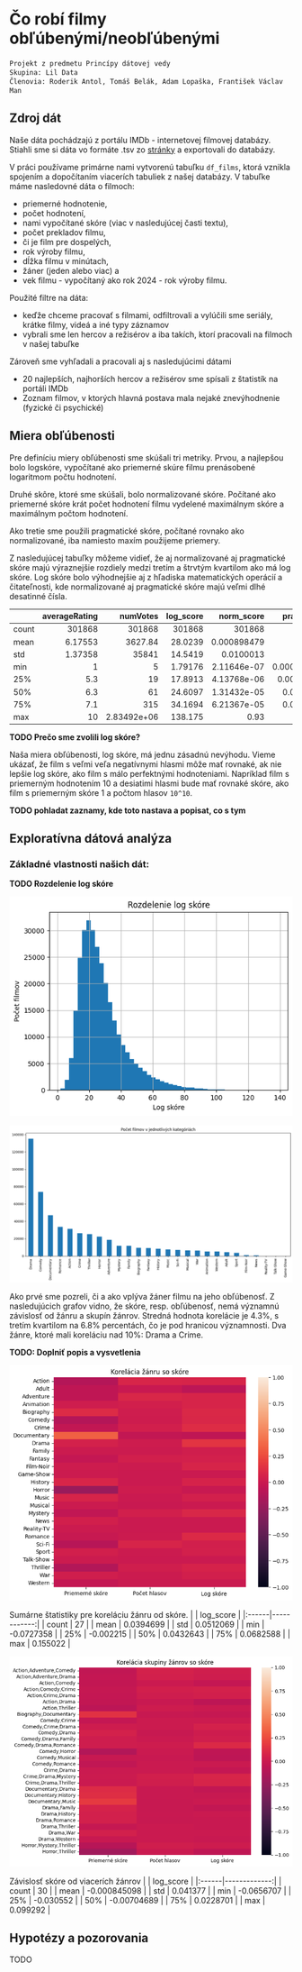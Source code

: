 # Čo robí filmy obľúbenými/neobľúbenými
```
Projekt z predmetu Princípy dátovej vedy
Skupina: Lil Data
Členovia: Roderik Antol, Tomáš Belák, Adam Lopaška, František Václav Man
```

## Zdroj dát
Naše dáta pochádzajú z portálu IMDb - internetovej filmovej databázy. Stiahli sme si dáta vo formáte .tsv zo [stránky](https://datasets.imdbws.com/) a exportovali do databázy.

V práci používame primárne nami vytvorenú tabuľku `df_films`, ktorá vznikla spojením a dopočítaním viacerích tabuliek z našej databázy. V tabuľke máme nasledovné dáta o filmoch: 
- priemerné hodnotenie, 
- počet hodnotení, 
- nami vypočítané skóre (viac v nasledujúcej časti textu),
- počet prekladov filmu, 
- či je film pre dospelých, 
- rok výroby filmu, 
- dĺžka filmu v minútach, 
- žáner (jeden alebo viac) a 
- vek filmu - vypočítaný ako rok 2024 - rok výroby filmu.

Použité filtre na dáta:
- keďže chceme pracovať s filmami, odfiltrovali a vylúčili sme seriály, krátke filmy, videá a iné typy záznamov
- vybrali sme len hercov a režisérov a iba takích, ktorí pracovali na filmoch v našej tabuľke

Zároveň sme vyhľadali a pracovali aj s nasledujúcimi dátami
- 20 najlepších, najhorších hercov a režisérov sme spísali z štatistík na portáli IMDb
- Zoznam filmov, v ktorých hlavná postava mala nejaké znevýhodnenie (fyzické či psychické)

## Miera obľúbenosti
Pre definíciu miery obľúbenosti sme skúšali tri metriky. Prvou, a najlepšou bolo logskóre, vypočítané ako priemerné skúre filmu prenásobené logaritmom počtu hodnotení. 

Druhé skôre, ktoré sme skúšali, bolo normalizované skóre. Počítané ako priemerné skóre krát počet hodnotení filmu vydelené maximálnym skóre a maximálnym počtom hodnotení.

Ako tretie sme použili pragmatické skóre, počítané rovnako ako normalizované, iba namiesto maxím použijeme priemery. 

Z nasledujúcej tabuľky môžeme vidieť, že aj normalizované aj pragmatické skóre majú výraznejšie rozdiely medzi tretím a štrvtým kvartilom ako má log skóre. Log skóre bolo výhodnejšie aj z hľadiska matematických operácií a čitateľnosti, kde normalizované aj pragmatické skóre majú veľmi dlhé desatinné čísla. 

|       |   averageRating |         numVotes |    log_score |       norm_score |       prag_score |
|:------|----------------:|-----------------:|-------------:|-----------------:|-----------------:|
| count |    301868       | 301868           | 301868       | 301868           | 301868           |
| mean  |         6.17553 |   3627.84        |     28.0239  |      0.000898479 |      1.13691     |
| std   |         1.37358 |  35841           |     14.5419  |      0.0100013   |     12.6554      |
| min   |         1       |      5           |      1.79176 |      2.11646e-07 |      0.000267811 |
| 25%   |         5.3     |     19           |     17.8913  |      4.13768e-06 |      0.00523571  |
| 50%   |         6.3     |     61           |     24.6097  |      1.31432e-05 |      0.0166311   |
| 75%   |         7.1     |    315           |     34.1694  |      6.21367e-05 |      0.0786261   |
| max   |        10       |      2.83492e+06 |    138.175   |      0.93        |   1176.8         |

**TODO Prečo sme zvolili log skóre?**


Naša miera obľúbenosti, log skóre, má jednu zásadnú nevýhodu. Vieme ukázať, že film s veľmi veľa negatívnymi hlasmi môže mať rovnaké, ak nie lepšie log skóre, ako film s málo perfektnými hodnoteniami. Napríklad film s priemerným hodnotením 10 a desiatimi hlasmi bude mať rovnaké skóre, ako film s priemerným skóre 1 a počtom hlasov `10^10`. 

**TODO pohladat zaznamy, kde toto nastava a popisat, co s tym**

## Exploratívna dátová analýza
### Základné vlastnosti našich dát:

**TODO Rozdelenie log skóre**

![Histogram rozdelenia log skóre](./images/log_score_dist.png)

![Rozdelenie kategórií](./images/dist_of_categories.png)

Ako prvé sme pozreli, či a ako vplýva žáner filmu na jeho obľúbenosť. Z nasledujúcich grafov vidno, že skóre, resp. obľúbenosť, nemá významnú závislosť od žánru a skupín žánrov. Stredná hodnota korelácie je 4.3%, s tretím kvartilom na 6.8% percentách, čo je pod hranicou významnosti. Dva žánre, ktoré mali koreláciu nad 10%: Drama a Crime.

**TODO: Doplniť popis a vysvetlenia**

![Závislosť skóre od 1 žánru](./images/genres_score_corr.png)

Sumárne štatistiky pre koreláciu žánru od skóre.
|       |   log_score |
|:------|------------:|
| count |  27         |
| mean  |   0.0394699 |
| std   |   0.0512069 |
| min   |  -0.0727358 |
| 25%   |  -0.002215  |
| 50%   |   0.0432643 |
| 75%   |   0.0682588 |
| max   |   0.155022  |

![Závislosť skóre od viacerých žánrov](./images/genres2_score_corr.png)

Závislosť skóre od viacerích žánrov
|       |    log_score |
|:------|-------------:|
| count | 30           |
| mean  | -0.000845098 |
| std   |  0.041377    |
| min   | -0.0656707   |
| 25%   | -0.030552    |
| 50%   | -0.00704689  |
| 75%   |  0.0228701   |
| max   |  0.099292    |

## Hypotézy a pozorovania
TODO
